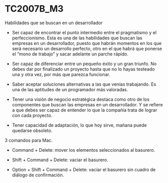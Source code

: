 # TC2007B_M3

Habilidades que se buscan en un desarrollador 

- Ser capaz de encontrar el punto intermedio entre el pragmatismo y el perfeccionismo. Esta es una de las habilidades que buscan las empresas en un desarrollador, puesto que habrán momentos en los que será necesario un desarrollo perfecto, otro en el que habrá que ponerse el “mono de trabajo” y sacar adelante un parche rápido.

- Ser capaz de diferenciar entre un pequeño éxito y un gran triunfo. No debes dar por finalizado un proyecto hasta que no lo hayas testeado una y otra vez, por más que parezca funcionar.

- Saber aceptar soluciones alternativas a las que venías trabajando. Es una de las aptitudes de un programador más valoradas.

- Tener una visión de negocio estratégica destaca como otro de los componentes que buscan  las empresas en un desarrollador. Y se refiere a que debes ser capaz de entender lo que la compañía trata de lograr con cada proyecto.

- Tener capacidad de adaptación, lo que hoy sirve, mañana puede quedarse obsoleto.

3 comandos para Mac.

- Command + Delete: mover los elementos seleccionados al basurero.

- Shift + Command + Delete: vaciar el basurero.

- Option + Shift + Command + Delete: vaciar el basurero sin cuadro de diálogo de confirmación.
